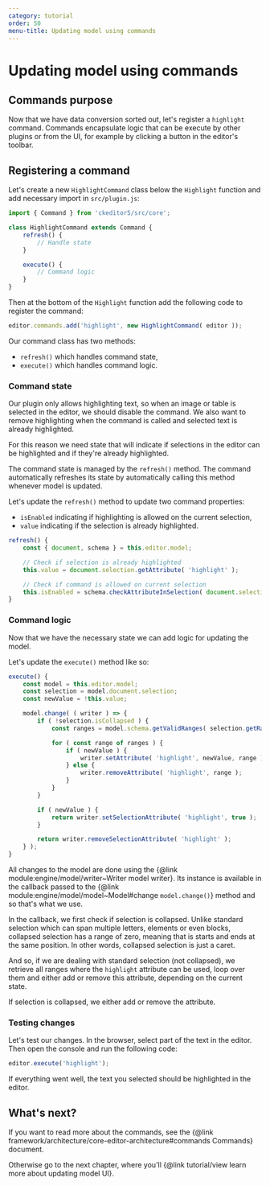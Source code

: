 ```yaml
---
category: tutorial
order: 50
menu-title: Updating model using commands
---
```


# Updating model using commands

## Commands purpose

Now that we have data conversion sorted out, let's register a `highlight` command. Commands encapsulate logic that can be execute by other plugins or from the UI, for example by clicking a button in the editor's toolbar.

## Registering a command

Let's create a new `HighlightCommand` class below the `Highlight` function and add necessary import in `src/plugin.js`:

```js
import { Command } from 'ckeditor5/src/core';

class HighlightCommand extends Command {
	refresh() {
		// Handle state
	}

	execute() {
		// Command logic
	}
}
```

Then at the bottom of the `Highlight` function add the following code to register the command:

```js
editor.commands.add('highlight', new HighlightCommand( editor ));
```

Our command class has two methods:

* `refresh()` which handles command state,
* `execute()` which handles command logic.

### Command state

Our plugin only allows highlighting text, so when an image or table is selected in the editor, we should disable the command. We also want to remove highlighting when the command is called and selected text is already highlighted.

For this reason we need state that will indicate if selections in the editor can be highlighted and if they're already highlighted.

The command state is managed by the `refresh()` method. The command automatically refreshes its state by automatically calling this method whenever model is updated.

Let's update the `refresh()` method to update two command properties:

* `isEnabled` indicating if highlighting is allowed on the current selection,
* `value` indicating if the selection is already highlighted.

```js
refresh() {
	const { document, schema } = this.editor.model;

	// Check if selection is already highlighted
	this.value = document.selection.getAttribute( 'highlight' );

	// Check if command is allowed on current selection
	this.isEnabled = schema.checkAttributeInSelection( document.selection, 'highlight' );
}
```

### Command logic

Now that we have the necessary state we can add logic for updating the model.

Let's update the `execute()` method like so:

```js
execute() {
	const model = this.editor.model;
	const selection = model.document.selection;
	const newValue = !this.value;

	model.change( ( writer ) => {
		if ( !selection.isCollapsed ) {
			const ranges = model.schema.getValidRanges( selection.getRanges(), 'highlight' );

			for ( const range of ranges ) {
				if ( newValue ) {
					writer.setAttribute( 'highlight', newValue, range );
				} else {
					writer.removeAttribute( 'highlight', range );
				}
			}
		}

		if ( newValue ) {
			return writer.setSelectionAttribute( 'highlight', true );
		}

		return writer.removeSelectionAttribute( 'highlight' );
	} );
}
```

All changes to the model are done using the {@link module:engine/model/writer~Writer model writer}. Its instance is available in the callback passed to the {@link module:engine/model/model~Model#change `model.change()`} method and so that's what we use.

In the callback, we first check if selection is collapsed. Unlike standard selection which can span multiple letters, elements or even blocks, collapsed selection has a range of zero, meaning that is starts and ends at the same position. In other words, collapsed selection is just a caret.

And so, if we are dealing with standard selection (not collapsed), we retrieve all ranges where the `highlight` attribute can be used, loop over them and either add or remove this attribute, depending on the current state.

If selection is collapsed, we either add or remove the attribute.

### Testing changes

Let's test our changes. In the browser, select part of the text in the editor. Then open the console and run the following code:

```js
editor.execute('highlight');
```

If everything went well, the text you selected should be highlighted in the editor.

## What's next?

If you want to read more about the commands, see the {@link framework/architecture/core-editor-architecture#commands Commands} document.

Otherwise go to the next chapter, where you'll {@link tutorial/view learn more about updating model UI}.
